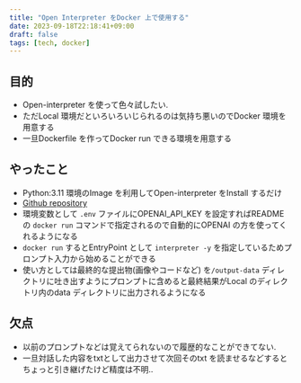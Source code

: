 ```yaml
---
title: "Open Interpreter をDocker 上で使用する"
date: 2023-09-18T22:18:41+09:00
draft: false
tags: [tech, docker]
---
```


## 目的
* Open-interpreter を使って色々試したい.
* ただLocal 環境だといろいろいじられるのは気持ち悪いのでDocker 環境を用意する
* 一旦Dockerfile を作ってDocker run できる環境を用意する

## やったこと
* Python:3.11 環境のImage を利用してOpen-interpreter をInstall するだけ
* [Github repository](https://github.com/nilnu1l/docker-open-interpreter)
* 環境変数として `.env` ファイルにOPENAI_API_KEY を設定すればREADME の `docker run` コマンドで指定されるので自動的にOPENAI の方を使ってくれるようになる
* `docker run` するとEntryPoint として `interpreter -y` を指定しているためプロンプト入力から始めることができる
* 使い方としては最終的な提出物(画像やコードなど) を`/output-data` ディレクトリに吐き出すようにプロンプトに含めると最終結果がLocal のディレクトリ内のdata ディレクトリに出力されるようになる

## 欠点
* 以前のプロンプトなどは覚えてられないので履歴的なことができてない.
* 一旦対話した内容をtxtとして出力させて次回そのtxt を読ませるなどするとちょっと引き継げたけど精度は不明..

